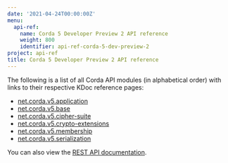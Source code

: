 ```yaml
---
date: '2021-04-24T00:00:00Z'
menu:
  api-ref:
    name: Corda 5 Developer Preview 2 API reference
    weight: 800
    identifier: api-ref-corda-5-dev-preview-2
project: api-ref
title: Corda 5 Developer Preview 2 API reference
---
```


The following is a list of all Corda API modules (in alphabetical order) with links to their respective KDoc reference pages:
* [net.corda.v5.application](/en/api-ref/corda/5.0-dev-preview-2/modules/corda-application-5.0.0.190-DevPreview-2-javadoc/index.html)
* [net.corda.v5.base](/en/api-ref/corda/5.0-dev-preview-2/modules/corda-base-5.0.0.190-DevPreview-2-javadoc/index.html)
* [net.corda.v5.cipher-suite](/en/api-ref/corda/5.0-dev-preview-2/modules/corda-cipher-suite-5.0.0.190-DevPreview-2-javadoc/index.html)
* [net.corda.v5.crypto-extensions](/en/api-ref/corda/5.0-dev-preview-2/modules/corda-crypto-extensions-5.0.0.190-DevPreview-2-javadoc/index.html)
* [net.corda.v5.membership](/en/api-ref/corda/5.0-dev-preview-2/modules/corda-membership-5.0.0.190-DevPreview-2-javadoc/index.html)
* [net.corda.v5.serialization](/en/api-ref/corda/5.0-dev-preview-2/modules/corda-serialization-5.0.0.190-DevPreview-2-javadoc/index.html)

You can also view the [REST API documentation](/en/platform/corda/5.0-dev-preview-2/developing/rest-apiC5_OpenAPI.html).
